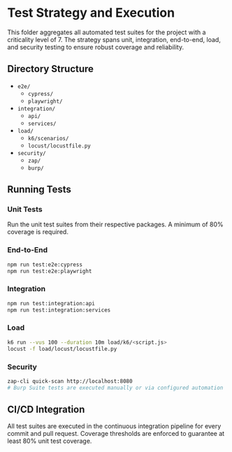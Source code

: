 # Test Strategy and Execution

This folder aggregates all automated test suites for the project with a criticality level of 7. The strategy spans unit, integration, end-to-end, load, and security testing to ensure robust coverage and reliability.

## Directory Structure
- `e2e/`
  - `cypress/`
  - `playwright/`
- `integration/`
  - `api/`
  - `services/`
- `load/`
  - `k6/scenarios/`
  - `locust/locustfile.py`
- `security/`
  - `zap/`
  - `burp/`

## Running Tests
### Unit Tests
Run the unit test suites from their respective packages. A minimum of 80% coverage is required.

### End-to-End
```bash
npm run test:e2e:cypress
npm run test:e2e:playwright
```

### Integration
```bash
npm run test:integration:api
npm run test:integration:services
```

### Load
```bash
k6 run --vus 100 --duration 10m load/k6/<script.js>
locust -f load/locust/locustfile.py
```

### Security
```bash
zap-cli quick-scan http://localhost:8080
# Burp Suite tests are executed manually or via configured automation
```

## CI/CD Integration
All test suites are executed in the continuous integration pipeline for every commit and pull request. Coverage thresholds are enforced to guarantee at least 80% unit test coverage.
